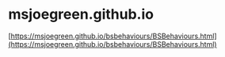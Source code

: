 # msjoegreen.github.io

[https://msjoegreen.github.io/bsbehaviours/BSBehaviours.html](https://msjoegreen.github.io/bsbehaviours/BSBehaviours.html)
